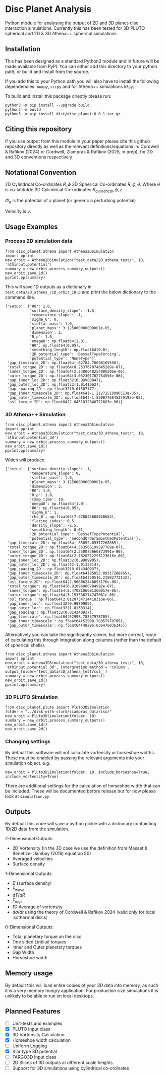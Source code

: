 # Disc Planet Analysis


Python module for analysing the output of 2D and 3D planet-disc interaction simulations.
Currently this has been tested for 3D PLUTO spherical and 2D & 3D Athena++ spherical simulations.

## Installation

This has been designed as a standard Python3 module and in future will be made available from PyPI. You can either add this directory to your python path, or build and install from the source.

If you add this to your Python path you will also have to install the following dependencies: `numpy`, `scipy` and for Athena++ simulations `h5py`.

To build and install this package directly please run:
```
python3 -m pip install --upgrade build
python3 -m build
python3 -m pip install dist/disc_planet-0.0.1.tar.gz
```

## Citing this repository
If you use output from this module in your paper please cite this github repository directly as well as the relevant definitions/equations in:
Cordwell & Rafikov (2024) or Cordwell, Ziampras & Rafikov (2025, in prep),  for 2D and 3D conventions respectively

## Notational Convention

2D Cylindrical Co-ordinates ${R, \phi}$
3D Spherical   Co-ordinates ${R, \phi, \theta}$. Where $\theta$ is co-latitutde
3D Cylindrical Co-ordinates ${R_{cylindrical}, \phi, z}$

$\Phi_p$ is the potential of a planet (or generic a perturbing potential)

Velocity is $v$.


## Usage Examples 

### Process 2D simulation data

```
from disc_planet.athena import Athena2DSimulation
import pprint
new_orbit = Athena2DSimulation("test_data/2D_athena_test/", 10, 'athinput.potential')
summary = new_orbit.process_summary_outputs()
new_orbit.save_1d()
pprint.pp(summary)
```

This will save 1D outputs as a dictionary in `test_data/2D_athena_/1D_orbit_10.p` and print the below 
dictionary to the command line.
```
{'setup': {'R0': 1.0,
           'surface_density_slope': -1.5,
           'temperature_slope': -1,
           'sigma_0': 0,
           'stellar_mass': 1.0,
           'planet_mass': 3.125000000000001e-05,
           'dimension': 2,
           'R_p': 1.0,
           'omega0': np.float64(1.0),
           'H0': np.float64(0.05),
           'smoothing_length': np.float64(0.0),
           '2D_potential_type': 'BesselTypeForcing',
           'potential_type': 'NoneType'},
 'gap_timescale_2D': np.float64(-82784.70698165598),
 'total_torque_2D': np.float64(8.253767074045289e-07),
 'inner_torque_2D': np.float64(2.2380648254000206e-06),
 'outer_torque_2D': np.float64(3.052301702754556e-06),
 'gap_inner_loc_2D': np.float32(0.99908847),
 'gap_outer_loc_2D': np.float32(1.0141662),
 'gap_spacing_2D': np.float32(0.01507777),
 'gap_inner_timescale_2D': np.float64(-1.21272518096513e-05),
 'gap_outer_timescale_2D': np.float64(-1.5500776845279193e-05),
 'osl_torque_2D': np.float64(2.6451832640772883e-06)}
```


### 3D Athena++ Simulation
```
from disc_planet.athena import Athena3DSimulation
import pprint
new_orbit = Athena3DSimulation("test_data/3D_athena_test/", 10, 'athinput.potential_3d')
summary = new_orbit.process_summary_outputs()
new_orbit.save_1d()
pprint.pp(summary)
```

Which will produce:
```
{'setup': {'surface_density_slope': -1,
           'temperature_slope': 0,
           'stellar_mass': 1.0,
           'planet_mass': 3.125000000000001e-05,
           'dimension': 3,
           'R0': 1.0,
           'R_p': 1.0,
           'ramp_time': 10,
           'omega0': np.float64(1.0),
           'H0': np.float64(0.05),
           'sigma_0': 1,
           'rho_0': np.float64(7.978845608028654),
           'flaring_index': 0.5,
           'density_slope': -2.5,
           'smoothing_length': 0.01,
           '2D_potential_type': 'BesselTypePotential',
           'potential_type': 'SecondOrderSmoothedPotential'},
 'gap_timescale_2D': np.float64(-85052.09317268865),
 'total_torque_2D': np.float64(4.363565199597769e-07),
 'inner_torque_2D': np.float64(2.350073666873991e-06),
 'outer_torque_2D': np.float64(2.7820512293123616e-06),
 'gap_inner_loc_2D': np.float32(0.9989905),
 'gap_outer_loc_2D': np.float32(1.0133314),
 'gap_spacing_2D': np.float32(0.014340937),
 'gap_inner_timescale_2D': np.float64(85052.09317268865),
 'gap_outer_timescale_2D': np.float64(50516.21982772132),
 'osl_torque_2D': np.float64(2.566062448093176e-06),
 'total_torque': np.float64(6.91096060784992e-07),
 'inner_torque': np.float64(2.4708106681366017e-06),
 'outer_torque': np.float64(3.153336274747061e-06),
 'osl_torque': np.float64(2.8120734714418316e-06),
 'gap_inner_loc': np.float32(0.9989905),
 'gap_outer_loc': np.float32(1.0133314),
 'gap_spacing': np.float32(0.014340937),
 'gap_timescale': np.float64(52998.78857978705),
 'gap_inner_timescale': np.float64(52998.78857978705),
 'gap_outer_timescale': np.float64(48295.036476036345)}
```


Alternatively you can take the significantly slower, but more correct, route of calculating this through integration along columns (rather than the default of spherical shells).
```
from disc_planet.athena import Athena3DSimulation
import pprint
new_orbit = Athena3DSimulation("test_data/3D_athena_test/", 10, 'athinput.potential_3d', intergration_method = 'column', output_folder='test_data/3D_athena_test/col_')
summary = new_orbit.process_summary_outputs()
new_orbit.save_1d()
pprint.pp(summary)
```

### 3D PLUTO Simulation

```
from disc_planet.pluto import Pluto3DSimulation
folder = "../disk-with-slurm/ziampras_data/iso/"
new_orbit = Pluto3DSimulation(folder, 10)
summary = new_orbit.process_summary_outputs()
new_orbit.save_1d()
new_orbit.save_2d()
```


### Changing settings

By default this software will not calculate vortensity or horseshoe widths. These must be enabled by passing the relevant arguments
into your simulation object. e.g.

```
new_orbit = Pluto3DSimulation(folder, 10, include_horseshoe=True, include_vortensity=True)
```

There are additional settings for the calculation of horseshoe width that can be included. These will be documented before release
but for now please look at `simulation.py`.

## Outputs 
By default this code will save a python pickle with a dictionary containting 1D/2D data from the simulation.

2-Dimensional Outputs:
- 2D Vortensity (In the 3D case we use the definition from Masset & Benetize-Llambay (2016) equation 50)
- Averaged velocities
- Surface density

1-Dimensional Outputs:
- $\Sigma$ (surface density)
- $F_{wave}$ 
- $dT/dR$
- $F_{dep}$
- 1D Average of vortensity
- $d \sigma /dt$ using the theory of Cordwell & Rafikov 2024 (valid only for local isothermal discs)

0-Dimensional Outputs:
- Total planetary torque on the disc
- One sided Linblad torques
- Inner and Outer planetary torques
- Gap Width
- Horseshoe width

## Memory usage
By default this will load entire copies of your 3D data into memory, as such it is a very 
memory hungry application. For production size simulations it is unlikely to be able to run on local desktops.


## Planned Features
- [ ] Unit-tests and examples
- [x] PLUTO input class
- [x] 3D Vortensity Calculation
- [x] Horseshoe width calculation
- [ ] Uniform Logging
- [x] Klar type 3D potential
- [ ] FARGO3D Input class
- [ ] 2D Slices of 3D outputs at different scale heights
- [ ] Support for 3D simulations using cylindrical co-ordinates